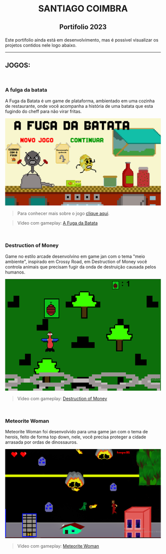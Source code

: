 <h1 aling="center">
    <p align="center">SANTIAGO COIMBRA</p>
</h1>
<h2 aling="center">
    <p align="center">Portifolio 2023</p>
</h2>

Este portifolio ainda está em desenvolvimento, mas é possivel visualizar os projetos contidos nele logo abaixo.

-   -   -   

## JOGOS:

<br>

### A fulga da batata
A Fuga da Batata é um game de plataforma, ambientado em uma cozinha de restaurante, onde você acompanha a história de uma batata que esta fugindo do cheff para não virar fritas.

![Tela inicial](/midia/aFugaDaBatata/A_F_D_Bprint1.png)

>Para conhecer mais sobre o jogo [clique aqui](https://gamejolt.com/games/afugadabatata/410375).

>Video com gameplay: [A Fuga da Batata](https://youtu.be/QaINeFIqYgc)

<br>

### Destruction of Money
Game no estilo arcade desenvolvino em game jan com o tema "meio ambiente", inspirado em Crossy Road, em Destruction of Money você controla animais que precisam fugir da onda de destruição causada pelos humanos.

![Gameplay](/midia/DestructionOfMoney/D_O_Mprint2.png)

>Video com gameplay: [Destruction of Money](https://youtu.be/Pf3BLGn1sBU)

<br>

### Meteorite Woman
Meteorite Woman foi desenvolvido para uma game jan com o tema de herois, feito de forma top down, nele, você precisa proteger a cidade arrasada por ordas de dinossauros.

![Gameplay](/midia/meteoriteWoman/M_Hprint4.png)

>Video com gameplay: [Meteorite Woman](https://youtu.be/1_pf-QwkM3I)